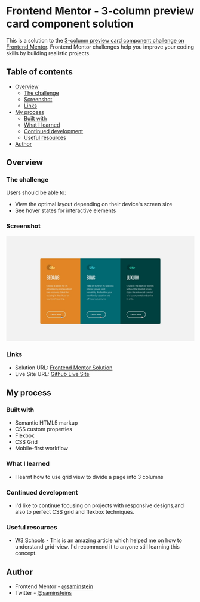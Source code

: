 # Frontend Mentor - 3-column preview card component solution

This is a solution to the [3-column preview card component challenge on Frontend Mentor](https://www.frontendmentor.io/challenges/3column-preview-card-component-pH92eAR2-). Frontend Mentor challenges help you improve your coding skills by building realistic projects. 

## Table of contents

- [Overview](#overview)
  - [The challenge](#the-challenge)
  - [Screenshot](#screenshot)
  - [Links](#links)
- [My process](#my-process)
  - [Built with](#built-with)
  - [What I learned](#what-i-learned)
  - [Continued development](#continued-development)
  - [Useful resources](#useful-resources)
- [Author](#author)

## Overview

### The challenge

Users should be able to:

- View the optimal layout depending on their device's screen size
- See hover states for interactive elements

### Screenshot

![](active-states.jpg)



### Links

- Solution URL: [Frontend Mentor Solution](https://www.frontendmentor.io/solutions/a-responsive-3-column-preview-card-component-Huvbm7gRzo)
- Live Site URL: [Github Live Site](https://saminstein.github.io/3-Column-Preview-Card-Component-/)

## My process

### Built with

- Semantic HTML5 markup
- CSS custom properties
- Flexbox
- CSS Grid
- Mobile-first workflow

### What I learned

- I learnt how to use grid view to divide a page into  3 columns

### Continued development

- I'd like to continue focusing on projects with responsive designs,and also to perfect CSS grid and flexbox techniques.


### Useful resources

- [W3 Schools](https://www.w3schools.com/css/css_rwd_grid.asp) - This is an amazing article which helped me on how to understand grid-view. I'd recommend it to anyone still learning this concept.

## Author

- Frontend Mentor - [@saminstein](https://www.frontendmentor.io/profile/saminstein)
- Twitter - [@saminsteins](https://www.twitter.com/saminsteins)
